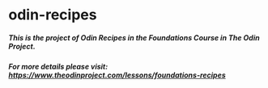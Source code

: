 # odin-recipes

##### This is the project of Odin Recipes in the Foundations Course in The Odin Project.

##### For more details please visit: https://www.theodinproject.com/lessons/foundations-recipes

